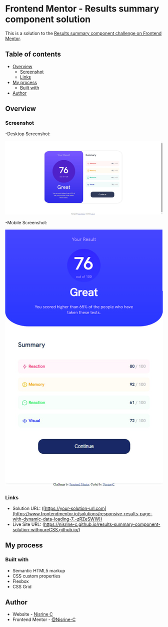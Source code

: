 # Frontend Mentor - Results summary component solution

This is a solution to the [Results summary component challenge on Frontend Mentor](https://www.frontendmentor.io/challenges/results-summary-component-CE_K6s0maV). 

## Table of contents

- [Overview](#overview)
  - [Screenshot](#screenshot)
  - [Links](#links)
- [My process](#my-process)
  - [Built with](#built-with)
- [Author](#author)


## Overview

### Screenshot

-Desktop Screenshot:

![](./screenshot.jpeg)

-Mobile Screenshot:

![](./screenshotmobile.jpg)

### Links

- Solution URL: ([https://your-solution-url.com](https://www.frontendmentor.io/solutions/responsive-results-page-with-dynamic-data-loading-7_-zRZeSWW))
- Live Site URL: (https://nisrine-c.github.io/results-summary-component-solution-withpureCSS.github.io/)

## My process

### Built with

- Semantic HTML5 markup
- CSS custom properties
- Flexbox
- CSS Grid

## Author

- Website - [Nisrine C](https://nisrine-c.github.io/results-summary-component-solution-withpureCSS.github.io/)
- Frontend Mentor - [@Nisrine-C](https://www.frontendmentor.io/profile/yourusername)
